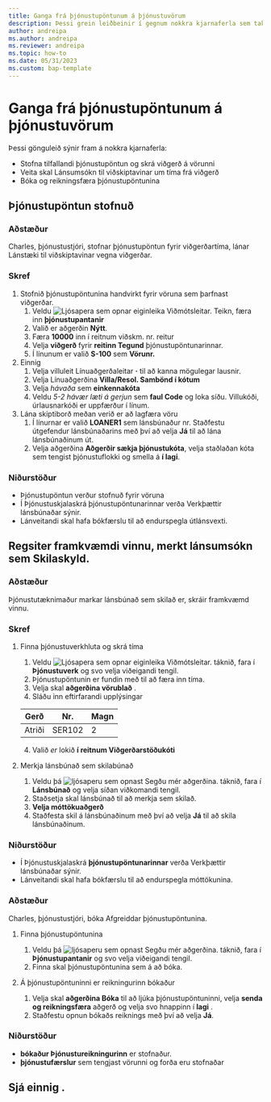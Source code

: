 ```yaml
---
title: Ganga frá þjónustupöntunum á þjónustuvörum
description: Þessi grein leiðbeinir í gegnum nokkra kjarnaferla sem taka við þjónustupöntunum og vörunum.
author: andreipa
ms.author: andreipa
ms.reviewer: andreipa
ms.topic: how-to
ms.date: 05/31/2023
ms.custom: bap-template
---
```


# <a name="walkthrough-of-service-orders-for-service-items"></a>Ganga frá þjónustupöntunum á þjónustuvörum

Þessi gönguleið sýnir fram á nokkra kjarnaferla:

- Stofna tilfallandi þjónustupöntun og skrá viðgerð á vörunni
- Veita skal Lánsumsókn til viðskiptavinar um tíma frá viðgerð
- Bóka og reikningsfæra þjónustupöntunina
    
## <a name="creating-a-service-order"></a>Þjónustupöntun stofnuð

### <a name="scenario"></a>Aðstæður

Charles, þjónustustjóri, stofnar þjónustupöntun fyrir viðgerðartíma, lánar Lánstæki til viðskiptavinar vegna viðgerðar.

### <a name="steps"></a>Skref

1. Stofnið þjónustupöntunina handvirkt fyrir vöruna sem þarfnast viðgerðar.
   1. Veldu ![Ljósapera sem opnar eiginleika Viðmótsleitar.](../../media/ui-search/search_small.png "Segðu mér hvað þú vilt gera") Teikn, færa inn  **þjónustupantanir**
   2. Valið er aðgerðin **Nýtt**.
   3. Færa  **10000**  inn í reitnum viðskm. nr. reitur
   4. Velja  **viðgerð**  fyrir  **reitinn Tegund**  þjónustupöntunarinnar.
   5. Í línunum er valið  **S-100**  sem  **Vörunr.**
2. Einnig
   1. Velja villuleit Línuaðgerðaleitar  **·**  til að kanna mögulegar lausnir.
   2. Velja Línuaðgerðina  **Villa/Resol. Sambönd í kótum**
   3. Velja  *hávaða*  sem  **einkennakóta**
   4. Veldu  *5-2 hávær læti á gerjun*  sem  **faul Code**  og loka síðu. Villukóði, úrlausnarkóði er uppfærður í línum.
3. Lána skiptiborð meðan verið er að lagfæra vöru
   1. Í línurnar er valið  **LOANER1**  sem lánsbúnaður nr. Staðfestu útgefendur lánsbúnaðarins með því að velja  **Já**  til að lána lánsbúnaðinum út. 
   2. Velja aðgerðina  **Aðgerðir sækja þjónustukóta**, velja staðlaðan kóta sem tengist þjónustuflokki og smella á  **í lagi**.
   
### <a name="results"></a>Niðurstöður

- Þjónustupöntun verður stofnuð fyrir vöruna
- Í Þjónustuskjalaskrá þjónustupöntunarinnar verða Verkþættir lánsbúnaðar sýnir.
- Lánveitandi skal hafa bókfærslu til að endurspegla útlánsvexti.
   

## <a name="regsiter-performed-work-mark-loaner-as-returned"></a>Regsiter framkvæmdi vinnu, merkt lánsumsókn sem Skilaskyld.

### <a name="scenario-1"></a>Aðstæður

Þjónustutæknimaður markar lánsbúnað sem skilað er, skráir framkvæmd vinnu.

### <a name="steps-1"></a>Skref

1. Finna þjónustuverkhluta og skrá tíma 
   1. Veldu ![Ljósapera sem opnar eiginleika Viðmótsleitar.](../../media/ui-search/search_small.png "Segðu mér hvað þú vilt gera") táknið, fara í **Þjónustuverk** og svo velja viðeigandi tengil.
   2. Þjónustupöntunin er fundin með til að færa inn tíma.
   3. Velja skal  **aðgerðina vörublað** .
   4. Sláðu inn eftirfarandi upplýsingar

    |Gerð|Nr.|Magn|
    |----|---|--------|  
    |Atriði|SER102|2|

   4. Valið  *er*  lokið  **í reitnum Viðgerðarstöðukóti** 
    
2. Merkja lánsbúnað sem skilabúnað
   1. Veldu þá  ![ljósaperu sem opnast Segðu mér aðgerðina.](../../media/ui-search/search_small.png "Segðu mér hvað þú vilt gera") táknið, fara í **Lánsbúnað** og velja síðan viðkomandi tengil.
   2. Staðsetja skal lánsbúnað til að merkja sem skilað.
   3.  **Velja móttökuaðgerð**  
   4. Staðfesta skil á lánsbúnaðinum með því að velja  **Já**  til að skila lánsbúnaðinum.
      
### <a name="results-1"></a>Niðurstöður

- Í Þjónustuskjalaskrá  **þjónustupöntunarinnar**  verða Verkþættir lánsbúnaðar sýnir.
- Lánveitandi skal hafa bókfærslu til að endurspegla móttökunina.


### <a name="scenario-2"></a>Aðstæður

Charles, þjónustustjóri, bóka Afgreiddar þjónustupöntunina.

1. Finna þjónustupöntunina 
   1. Veldu þá  ![ljósaperu sem opnast Segðu mér aðgerðina.](../../media/ui-search/search_small.png "Segðu mér hvað þú vilt gera") táknið, fara í **Þjónustupantanir** og svo velja viðeigandi tengil.
   2. Finna skal þjónustupöntunina sem á að bóka.

2. Á þjónustupöntuninni er reikningurinn bókaður
   1. Velja skal  **aðgerðina Bóka**  til að ljúka þjónustupöntuninni, velja  **senda og reikningsfæra**  aðgerð og velja svo hnappinn í  **lagi** .
   2. Staðfestu opnun bókaðs reiknings með því að velja  **Já**. 
### <a name="results-2"></a>Niðurstöður

-  **bókaður Þjónustureikningurinn**  er stofnaður.
-  **þjónustufærslur**  sem tengjast vörunni og forða eru stofnaðar

## <a name="see-also"></a>Sjá einnig .
